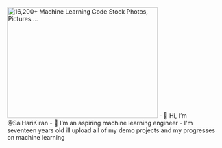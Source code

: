 <img src="https://media.istockphoto.com/id/995439834/photo/silhouette-of-virtual-human-and-programming-technology.jpg?s=612x612&amp;w=0&amp;k=20&amp;c=wfjrADgD3qO_3-1Bs7oLRkzySvNk3ZEcpR3MimG55hg=" jsaction="VQAsE" class="r48jcc pT0Scc iPVvYb" style="max-width: 612px; height: 259px; margin: 0px; width: 351px;" alt="16,200+ Machine Learning Code Stock Photos, Pictures ..." jsname="kn3ccd">
- 👋 Hi, I’m @SaiHariKiran
- 👀 I’m an aspiring machine learning engineer
- I'm seventeen years old
ill upload all of my demo projects and my progresses on machine learning

<!---
SaiHariKiran/SaiHariKiran is a ✨ special ✨ repository because its `README.md` (this file) appears on your GitHub profile.
You can click the Preview link to take a look at your changes.
--->
